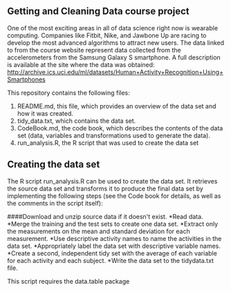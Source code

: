 ## Getting and Cleaning Data course project
One of the most exciting areas in all of data science right now is wearable computing.
Companies like Fitbit, Nike, and Jawbone Up are racing to develop the most advanced 
algorithms to attract new users. The data linked to from the course website represent 
data collected from the accelerometers from the Samsung Galaxy S smartphone. 
A full description is available at the site where the data was obtained:
  http://archive.ics.uci.edu/ml/datasets/Human+Activity+Recognition+Using+Smartphones

This repository contains the following files:
  
1. README.md, this file, which provides an overview of the data set and how it was created.
2. tidy_data.txt, which contains the data set.
3. CodeBook.md, the code book, which describes the contents of the data set (data, variables and transformations used to generate the data).
4. run_analysis.R, the R script that was used to create the data set

## Creating the data set

The R script run_analysis.R can be used to create the data set. It retrieves the source
data set and transforms it to produce the final data set by implementing the following 
steps (see the Code book for details, as well as the comments in the script itself):
  
####Download and unzip source data if it doesn't exist.
*Read data.
*Merge the training and the test sets to create one data set.
*Extract only the measurements on the mean and standard deviation for each measurement.
*Use descriptive activity names to name the activities in the data set.
*Appropriately label the data set with descriptive variable names.
*Create a second, independent tidy set with the average of each variable for each activity and each subject.
*Write the data set to the tidydata.txt file.

This script requires the data.table package



